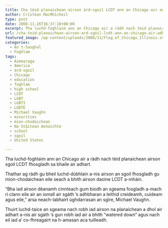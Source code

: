 ```yaml
---
title: Cha tèid planaichean airson àrd-sgoil LCDT ann an Chicago air adhart
author: Crìstean MacMhìcheil
type: post
date: 2008-11-26T16:37:18+00:00
excerpt: Tha luchd-foghlaim ann an Chicago air a ràdh nach tèid planaichean airson sgoil LCDT fhosgladh sa bhaile air adhart.
url: /cha-teid-planaichean-airson-ard-sgoil-lcdt-ann-an-chicago-air-adhart/
featured_image: /wp-content/uploads/2008/11/Flag_of_Chicago_Illinois.svg_.png
categories:
  - An t-Saoghal
  - Foghlam
tags:
  - Aimearaga
  - America
  - àrd-sgoil
  - Chicago
  - education
  - foghlam
  - high school
  - LCDT
  - LGBT
  - LGBTI
  - LGDTE
  - Michael Vaughn
  - minorities
  - mion-chodaichean
  - Na Stàitean Aonaichte
  - school
  - sgoil
  - United States

---
```

Tha luchd-foghlaim ann an Chicago air a ràdh nach tèid planaichean airson sgoil LCDT fhosgladh sa bhaile air adhart.

Thathar ag ràdh gu bheil luchd-dùbhlain a-nis airson an sgoil fhosgladh gu mion-chodaichean eile seach a bhith airson daoine LCDT a-mhàin.

&#8220;Bha iad airson dèanamh cinnteach gum biodh an sgeama fosgladh a-mach ri clann eile air an iomall air sgàth &#8217;s adhbharan a leithid creideamh, cuideam agus eile,&#8221; arsa neach-labhairt ùghdarrasan an sgìre, Michael Vaughn.

Thuirt luchd-taice an sgeama nach robh iad airson na planaichean a dhol air adhart a-nis air sgàth &#8217;s gun robh iad air a bhith &#8220;watered down&#8221; agus nach eil iad a&#8217; co-fhreagairt na h-amasan aca tuilleadh.